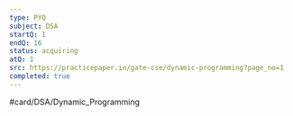 ```yaml
---
type: PYQ
subject: DSA
startQ: 1
endQ: 16
status: acquiring
atQ: 1
src: https://practicepaper.in/gate-cse/dynamic-programming?page_no=1
completed: true
---
```

#card/DSA/Dynamic_Programming

